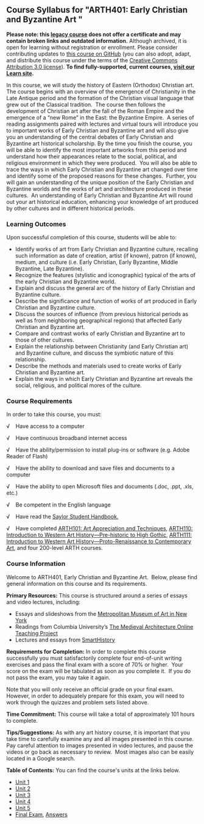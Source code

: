 Course Syllabus for "ARTH401: Early Christian and Byzantine Art "
-----------------------------------------------------------------

**Please note: this [legacy course](https://sayloracademy.zendesk.com/hc/en-us/articles/206089967) does not offer a certificate and may contain 
broken links and outdated information.** Although archived, it is open 
for learning without registration or enrollment. Please consider contributing 
updates to [this course on GitHub](https://github.com/saylordotorg/course_arth401) 
(you can also adopt, adapt, and distribute this course under the terms of 
the [Creative Commons Attribution 3.0 license](http://creativecommons.org/licenses/by/3.0/)). **To find fully-supported, current courses, [visit our 
Learn site](https://learn.saylor.org).**

In this course, we will study the history of Eastern (Orthodox)
Christian art.  The course begins with an overview of the emergence of
Christianity in the Late Antique period and the formation of the
Christian visual language that grew out of the Classical tradition.  The
course then follows the development of Christian art after the fall of
the Roman Empire and the emergence of a “new Rome” in the East: the
Byzantine Empire.  A series of reading assignments paired with lectures
and virtual tours will introduce you to important works of Early
Christian and Byzantine art and will also give you an understanding of
the central debates of Early Christian and Byzantine art historical
scholarship. By the time you finish the course, you will be able to
identify the most important artworks from this period and understand how
their appearances relate to the social, political, and religious
environment in which they were produced.  You will also be able to trace
the ways in which Early Christian and Byzantine art changed over time
and identify some of the proposed reasons for these changes.  Further,
you will gain an understanding of the unique position of the Early
Christian and Byzantine worlds and the works of art and architecture
produced in these cultures.  An understanding of Early Christian and
Byzantine Art will round out your art historical education, enhancing
your knowledge of art produced by other cultures and in different
historical periods.

### Learning Outcomes

Upon successful completion of this course, students will be able to:  
  

-   Identify works of art from Early Christian and Byzantine culture,
    recalling such information as date of creation, artist (if known),
    patron (if known), medium, and culture (i.e. Early Christian, Early
    Byzantine, Middle Byzantine, Late Byzantine).
-   Recognize the features (stylistic and iconographic) typical of the
    arts of the early Christian and Byzantine world.
-   Explain and discuss the general arc of the history of Early
    Christian and Byzantine culture.
-   Describe the significance and function of works of art produced in
    Early Christian and Byzantine culture.
-   Discuss the sources of influence (from previous historical periods
    as well as from neighboring geographical regions) that affected
    Early Christian and Byzantine art.
-   Compare and contrast works of early Christian and Byzantine art to
    those of other cultures.
-   Explain the relationship between Christianity (and Early Christian
    art) and Byzantine culture, and discuss the symbiotic nature of this
    relationship.
-   Describe the methods and materials used to create works of Early
    Christian and Byzantine art.
-   Explain the ways in which Early Christian and Byzantine art reveals
    the social, religious, and political mores of the culture.

### Course Requirements

In order to take this course, you must:  
  
 √    Have access to a computer  
  
 √    Have continuous broadband internet access  
  
 √    Have the ability/permission to install plug-ins or software (e.g.
Adobe Reader of Flash)  
  
 √    Have the ability to download and save files and documents to a
computer  
  
 √    Have the ability to open Microsoft files and documents (.doc,
.ppt, .xls, etc.)  
  
 √    Be competent in the English language

√    Have read the [Saylor Student
Handbook.](http://www.saylor.org/site/wp-content/uploads/2012/05/Saylor-StudentHandbook.pdf)

√    Have completed [ARTH101: Art Appreciation and
Techniques](http://www.saylor.org/courses/arth101/), [ARTH110:
Introduction to Western Art History—Pre-historic to High
Gothic](http://www.saylor.org/courses/arth110/), [ARTH111: Introduction
to Western Art History—Proto-Renaissance to Contemporary
Art](http://www.saylor.org/courses/arth111/), and four 200-level ARTH
courses.

### Course Information

Welcome to ARTH401, Early Christian and Byzantine Art.  Below, please
find general information on this course and its requirements. 

**Primary Resources:** This course is structured around a series of
essays and video lectures, including:

-   Essays and slideshows from the [Metropolitan Museum of Art in New
    York](http://www.metmuseum.org/)
-   Readings from Columbia University’s [The Medieval Architecture
    Online Teaching
    Project](http://www.learn.columbia.edu/ma/htm/ma_home.htm)
-   Lectures and essays from
    [SmartHistory](http://www.smarthistory.org/)

**Requirements for Completion:** In order to complete this course
successfully you must satisfactorily complete four end-of-unit writing
exercises and pass the final exam with a score of 70% or higher.  Your
score on the exam will be tabulated as soon as you complete it.  If you
do not pass the exam, you may take it again.

Note that you will only receive an official grade on your final exam. 
However, in order to adequately prepare for this exam, you will need to
work through the quizzes and problem sets listed above.

**Time Commitment:** This course will take a total of approximately 101
hours to complete.

**Tips/Suggestions:** As with any art history course, it is important
that you take time to carefully examine any and all images presented in
this course.  Pay careful attention to images presented in video
lectures, and pause the videos or go back as necessary to review.  Most
images also can be easily located in a Google search.

**Table of Contents:** You can find the course's units at the links below.

- [Unit 1](https://legacy.saylor.org/arth401/Unit01/)
- [Unit 2](https://legacy.saylor.org/arth401/Unit02/)
- [Unit 3](https://legacy.saylor.org/arth401/Unit03/)
- [Unit 4](https://legacy.saylor.org/arth401/Unit04/)
- [Unit 5](https://legacy.saylor.org/arth401/Unit05/)
- [Final Exam](http://saylordotorg.github.io/LegacyExams/ARTH/ARTH401/ARTH401-FinalExam.html), [Answers](http://saylordotorg.github.io/LegacyExams/ARTH/ARTH401/ARTH401-FinalExam-Answers.html)
